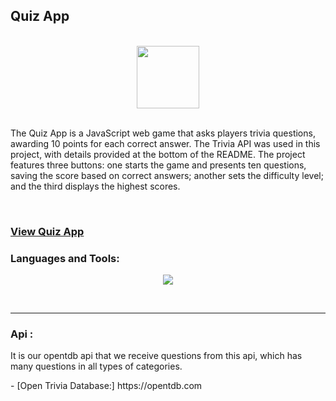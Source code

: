 <h2 align="left">Quiz App</h2>
<br>
<div  align="center">
  <img src="https://user-images.githubusercontent.com/74038190/212257454-16e3712e-945a-4ca2-b238-408ad0bf87e6.gif" width="100">
</div>
<br>

<p>The Quiz App is a JavaScript web game that asks players trivia questions, awarding 10 points for each correct answer. The Trivia API was used in this project, with details provided at the bottom of the README. The project features three buttons: one starts the game and presents ten questions, saving the score based on correct answers; another sets the difficulty level; and the third displays the highest scores.</p>
<br>
<h3><a href="https://quiz-app-plum-eta.vercel.app">View Quiz App</a></h3>



<h3 align="left">Languages and Tools:</h3>
<p align="center">
  <a href="https://skillicons.dev">
    <img src="https://skillicons.dev/icons?i=js,html,css,vscode" />
  </a>
</p>
<br>
<hr>
<h3 align="left">Api :</h3>
<p align="left">It is our opentdb api that we receive questions from this api, which has many questions in all types of categories.</p>
- [Open Trivia Database:] https://opentdb.com 

